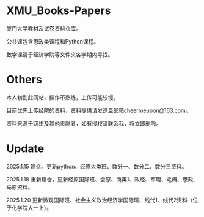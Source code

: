 
# XMU_Books-Papers
厦门大学教材及试卷资料仓库。

公共课包含思政类课程和Python课程。

数学课请于经济学院等文件夹各学期内寻找。

# Others
本人初到此网站，操作不熟练，上传可能较慢。

目前优先上传经院的资料，资料提供请发送至邮箱cheermeupon@163.com。

资料来源于网络及其他贡献者，如有侵权请联系我，将立即删除。

# Update
2025.1.15 建仓。更新python、经原大类班、数分一、数分二、数分三资料。

2025.1.18 重新建仓，更新经原国际班、会原、商英1、政经、军理、毛概、思政、马原资料。

2025.1.20 更新微观国际班、社会主义政治经济学国际班、线代1、线代2资料（位于化学院大一上）。

